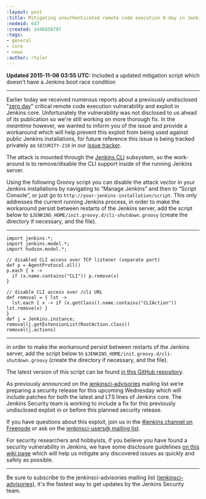 ```yaml
---
:layout: post
:title: Mitigating unauthenticated remote code execution 0-day in Jenkins CLI
:nodeid: 647
:created: 1446858787
:tags:
- general
- core
- news
:author: rtyler
---
```

**Updated 2015-11-06 03:55 UTC:** Included a updated mitigation script which doesn't have a Jenkins boot race condition

---

Earlier today we received numerous reports about a previously undisclosed "[zero day](https://en.wikipedia.org/wiki/Zero-day_%28computing%29)" critical remote code execution vulnerability and exploit in Jenkins core. Unfortunately the vulnerability was not disclosed to us ahead of its publication so we're still working on more thorough fix. In the *meantime* however, we wanted to inform you of the issue and provide a workaround which will help prevent this exploit from being used against public Jenkins installations, for future reference this issue is being tracked privately as `SECURITY-218` in our [issue tracker](https://issues.jenkins-ci.org). 

The attack is mounted through the [Jenkins CLI](https://wiki.jenkins-ci.org/display/JENKINS/Jenkins+CLI) subsystem, so the work-around is to remove/disable the CLI support inside of the running Jenkins server.

Using the following Groovy script you can disable the attack vector in your Jenkins installations by navigating to “Manage Jenkins” and then to “Script Console”, or just go to `http://your-jenkins-installation/script`. This only addresses the current running Jenkins process, in order to make the workaround persist between restarts of the Jenkins server, add the script below to `$JENKINS_HOME/init.groovy.d/cli-shutdown.groovy` (create the directory if necessary, and the file).

---

    import jenkins.*;
    import jenkins.model.*;
    import hudson.model.*;
    
    // disabled CLI access over TCP listener (separate port)
    def p = AgentProtocol.all()
    p.each { x ->
      if (x.name.contains("CLI")) p.remove(x)
    }
    
    // disable CLI access over /cli URL
    def removal = { lst ->
      lst.each { x -> if (x.getClass().name.contains("CLIAction")) lst.remove(x) }
    }
    def j = Jenkins.instance;
    removal(j.getExtensionList(RootAction.class))
    removal(j.actions)


---
 in order to make the workaround persist between restarts of the Jenkins server, add the script below to `$JENKINS_HOME/init.groovy.d/cli-shutdown.groovy` (create the directory if necessary, and the file).

The latest version of this script can be found [in this GitHub repository](https://github.com/jenkinsci-cert/SECURITY-218).

As previously announced on the [jenkinsci-advisories](https://groups.google.com/d/forum/jenkinsci-advisories) mailing list we’re preparing a security release for this upcoming Wednesday which will include patches for both the latest and LTS lines of Jenkins core. The Jenkins Security team is working to include a fix for this previously undisclosed exploit in or before this planned security release. 


If you have questions about this exploit, join us in the [#jenkins channel on Freenode](http://webchat.freenode.net/?channels=%23jenkins&uio=d4) or ask on the [jenkinsci-users@ mailing list](https://groups.google.com/d/forum/jenkinsci-users).


For security researchers and hobbyists, if you believe you have found a security vulnerability in Jenkins, we have some disclosure guidelines [on this wiki page](https://wiki.jenkins-ci.org/display/JENKINS/Security+Advisories) which will help us mitigate any discovered issues as quickly and safely as possible.

---

Be sure to subscribe to the jenkinsci-advisories mailing list ([jenkinsci-advisories](https://groups.google.com/d/forum/jenkinsci-advisories)), it's the fastest way to get updates by the Jenkins Security team.
